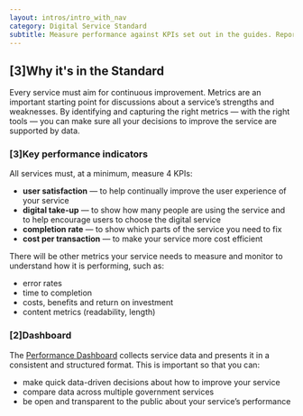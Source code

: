 ```yaml
---
layout: intros/intro_with_nav
category: Digital Service Standard
subtitle: Measure performance against KPIs set out in the guides. Report on public dashboard.
---
```


## [3]Why it's in the Standard

Every service must aim for continuous improvement. Metrics are an important starting point for discussions about a service’s strengths and weaknesses. By identifying and capturing the right metrics — with the right tools — you can make sure all your decisions to improve the service are supported by data.

### [3]Key performance indicators

All services must, at a minimum, measure 4 KPIs:

- **user satisfaction** — to help continually improve the user experience of your service
- **digital take-up** — to show how many people are using the service and to help encourage users to choose the digital service
- **completion rate** — to show which parts of the service you need to fix
- **cost per transaction** — to make your service more cost efficient

There will be other metrics your service needs to measure and monitor to understand how it is performing, such as:

- error rates
- time to completion
- costs, benefits and return on investment
- content metrics (readability, length)

### [2]Dashboard

The [Performance Dashboard](https://www.dta.gov.au/what-we-do/platforms/performance/) collects service data and presents it in a consistent and structured format. This is important so that you can:

- make quick data-driven decisions about how to improve your service
- compare data across multiple government services
- be open and transparent to the public about your service’s performance
